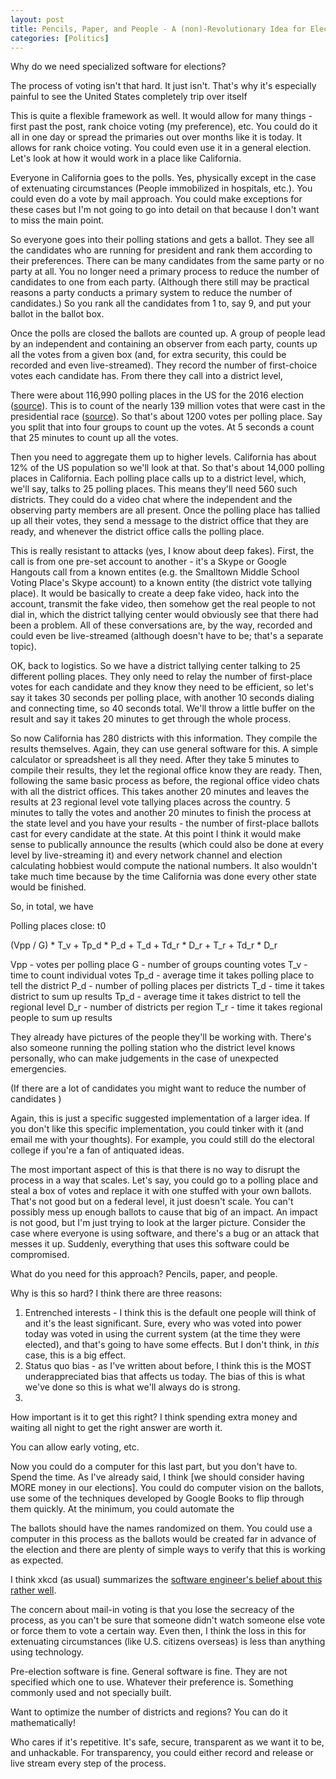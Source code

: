 ```yaml
---
layout: post
title: Pencils, Paper, and People - A (non)-Revolutionary Idea for Elections
categories: [Politics]
---
```


Why do we need specialized software for elections?

The process of voting isn't that hard. It just isn't. That's why it's especially painful to see the United States completely trip over itself 



This is quite a flexible framework as well. It would allow for many things - first past the post, rank choice voting (my preference), etc. You could do it all in one day or spread the primaries out over months like it is today. It allows for rank choice voting. You could even use it in a general election. Let's look at how it would work in a place like California.

Everyone in California goes to the polls. Yes, physically except in the case of extenuating circumstances (People immobilized in hospitals, etc.). You could even do a vote by mail approach. You could make exceptions for these cases but I'm not going to go into detail on that because I don't want to miss the main point. 

So everyone goes into their polling stations and gets a ballot. They see all the candidates who are running for president and rank them according to their preferences. There can be many candidates from the same party or no party at all. You no longer need a primary process to reduce the number of candidates to one from each party. (Although there still may be practical reasons a party conducts a primary system to reduce the number of candidates.) So you rank all the candidates from 1 to, say 9, and put your ballot in the ballot box.

Once the polls are closed the ballots are counted up. A group of people lead by an independent and containing an observer from each party, counts up all the votes from a given box (and, for extra security, this could be recorded and even live-streamed). They record the number of first-choice votes each candidate has. From there they call into a district level, 


There were about 116,990 polling places in the US for the 2016 election ([source](https://www.eac.gov/documents/2017/11/15/eavs-deep-dive-poll-workers-and-polling-places)). This is to count of the nearly 139 million votes that were cast in the presidential race ([source](https://www.businessinsider.com/trump-voter-turnout-records-history-obama-clinton-2016-11)). So that's about 1200 votes per polling place. Say you split that into four groups to count up the votes. At 5 seconds a count that 25 minutes to count up all the votes.

Then you need to aggregate them up to higher levels. California has about 12% of the US population so we'll look at that. So that's about 14,000 polling places in California. Each polling place calls up to a district level, which, we'll say, talks to 25 polling places. This means they'll need 560 such districts. They could do a video chat where the independent and the observing party members are all present. Once the polling place has tallied up all their votes, they send a message to the district office that they are ready, and whenever the district office calls the polling place. 

This is really resistant to attacks (yes, I know about deep fakes). First, the call is from one pre-set account to another - it's a Skype or Google Hangouts call from a known entites (e.g. the Smalltown Middle School Voting Place's Skype account) to a known entity (the district vote tallying place). It would be basically to create a deep fake video, hack into the account, transmit the fake video, then somehow get the real people to not dial in, which the district tallying center would obviously see that there had been a problem. All of these conversations are, by the way, recorded and could even be live-streamed (although doesn't have to be; that's a separate topic).

OK, back to logistics. So we have a district tallying center talking to 25 different polling places. They only need to relay the number of first-place votes for each candidate and they know they need to be efficient, so let's say it takes 30 seconds per polling place, with another 10 seconds dialing and connecting time, so 40 seconds total. We'll throw a little buffer on the result and say it takes 20 minutes to get through the whole process.

So now California has 280 districts with this information. They compile the results themselves. Again, they can use general software for this. A simple calculator or spreadsheet is all they need. After they take 5 minutes to compile their results, they let the regional office know they are ready. Then, following the same basic process as before, the regional office video chats with all the district offices. This takes another 20 minutes and leaves the results at 23 regional level vote tallying places across the country. 5 minutes to tally the votes and another 20 minutes to finish the process at the state level and you have your results - the number of first-place ballots cast for every candidate at the state. At this point I think it would make sense to publically announce the results (which could also be done at every level by live-streaming it) and every network channel and election calculating hobbiest would compute the national numbers. It also wouldn't take much time because by the time California was done every other state would be finished.

So, in total, we have

Polling places close: t0

(Vpp / G) * T_v + Tp_d * P_d + T_d + Td_r * D_r + T_r + Td_r * D_r

Vpp - votes per polling place
G - number of groups counting votes
T_v - time to count individual votes
Tp_d - average time it takes polling place to tell the district
P_d - number of polling places per districts
T_d - time it takes district to sum up results
Tp_d - average time it takes district to tell the regional level
D_r - number of districts per region
T_r - time it takes regional people to sum up results








They already have pictures of the people they'll be working with. There's also someone running the polling station who the district level knows personally, who can make judgements in the case of unexpected emergencies.



(If there are a lot of candidates you might want to reduce the number of candidates )



Again, this is just a specific suggested implementation of a larger idea. If you don't like this specific implementation, you could tinker with it (and email me with your thoughts). For example, you could still do the electoral college if you're a fan of antiquated ideas.


The most important aspect of this is that there is no way to disrupt the process in a way that scales. Let's say, you could go to a polling place and steal a box of votes and replace it with one stuffed with your own ballots. That's not good but on a federal level, it just doesn't scale. You can't possibly mess up enough ballots to cause that big of an impact. An impact is not good, but I'm just trying to look at the larger picture. Consider the case where everyone is using software, and there's a bug or an attack that messes it up. Suddenly, everything that uses this software could be compromised.


What do you need for this approach? Pencils, paper, and people. 


Why is this so hard? I think there are three reasons:
1. Entrenched interests - I think this is the default one people will think of and it's the least significant. Sure, every who was voted into power today was voted in using the current system (at the time they were elected), and that's going to have some effects. But I don't think, in *this* case, this is a big effect.
2. Status quo bias - as I've written about before, I think this is the MOST underappreciated bias that affects us today. The bias of this is what we've done so this is what we'll always do is strong.
3. 

How important is it to get this right? I think spending extra money and waiting all night to get the right answer are worth it.

You can allow early voting, etc.


Now you could do a computer for this last part, but you don't have to. Spend the time. As I've already said, I think [we should consider having MORE money in our elections]. You could do computer vision on the ballots, use some of the techniques developed by Google Books to flip through them quickly. At the minimum, you could automate the 

The ballots should have the names randomized on them. You could use a computer in this process as the ballots would be created far in advance of the election and there are plenty of simple ways to verify that this is working as expected.


I think xkcd (as usual) summarizes the [software engineer's belief about this rather well](https://xkcd.com/2030/).

The concern about mail-in voting is that you lose the secreacy of the process, as you can't be sure that someone didn't watch someone else vote or force them to vote a certain way. Even then, I think the loss in this for extenuating circumstances (like U.S. citizens overseas) is less than anything using technology.


Pre-election software is fine. General software is fine. They are not specified which one to use. Whatever their preference is. Something commonly used and not specially built.

Want to optimize the number of districts and regions? You can do it mathematically!

Who cares if it's repetitive. It's safe, secure, transparent as we want it to be, and unhackable. For transparency, you could either record and release or live stream every step of the process.

